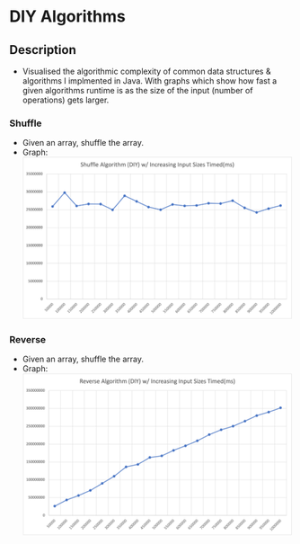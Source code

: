 # DIY Algorithms

## Description
- Visualised the algorithmic complexity of common data structures & algorithms I implmented in Java. With graphs which show how fast a given algorithms runtime is as the size of the input (number of operations) gets larger.

### Shuffle
- Given an array, shuffle the array.
- Graph:
![DIY Shuffle Algorithm](/graphs/ShuffleAlgorithmDIY.png)

### Reverse
- Given an array, shuffle the array.
- Graph:
![DIY Reverse Algorithm](/graphs/ReverseAlgorithmDIY.png)
